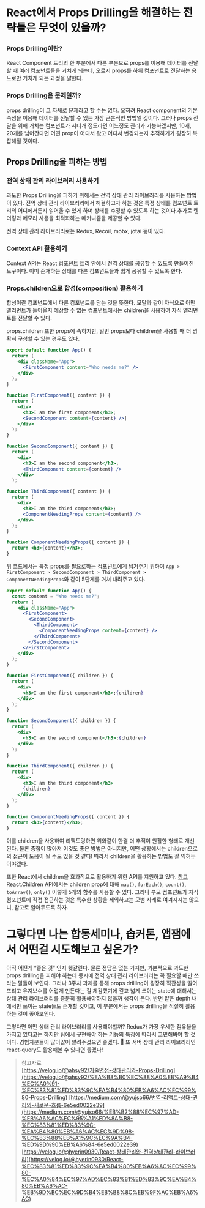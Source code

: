 # React에서 Props Drilling을 해결하는 전략들은 무엇이 있을까?

### Props Drilling이란?

React Component 트리의 한 부분에서 다른 부분으로 props를 이용해 데이터를 전달할 때 여러 컴포넌트들을 거치게 되는데, 오로지 props를 하위 컴포넌트로 전달하는 용도로만 거치게 되는 과정을 말한다.

### Props Drilling은 문제일까?

props drilling이 그 자체로 문제라고 할 수는 없다. 오히려 React component의 기본 속성을 이용해 데이터를 전달할 수 있는 가장 근본적인 방법일 것이다. 그러나 props 전달을 위해 거치는 컴포넌트가 서너개 정도라면 어느정도 관리가 가능하겠지만, 10개, 20개를 넘어간다면 어떤 prop이 어디서 왔고 어디서 변경되는지 추적하기가 굉장히 복잡해질 것이다.

## Props Drilling을 피하는 방법

### 전역 상태 관리 라이브러리 사용하기

과도한 Props Drilling을 피하기 위해서는 전역 상태 관리 라이브러리를 사용하는 방법이 있다. 전역 상태 관리 라이브러리에서 해결하고자 하는 것은 특정 상태를 컴포넌트 트리의 어디에서든지 읽어올 수 있게 하며 상태를 수정할 수 있도록 하는 것이다.추가로 렌더링과 메모리 사용을 최적화하는 메커니즘을 제공할 수 있다.

전역 상태 관리 라이브러리로는 Redux, Recoil, mobx, jotai 등이 있다.

### Context API 활용하기

Context API는 React 컴포넌트 트리 안에서 전역 상태를 공유할 수 있도록 만들어진 도구이다. 이미 존재하는 상태를 다른 컴포넌트들과 쉽게 공유할 수 있도록 한다.

### Props.children으로 합성(composition) 활용하기

합성이란 컴포넌트에서 다른 컴포넌트를 담는 것을 뜻한다. 모달과 같이 자식으로 어떤 엘리먼트가 들어올지 예상할 수 없는 컴포넌트에서는 children을 사용하여 자식 엘리먼트를 전달할 수 있다.

props.children 또한 props에 속하지만, 일반 props보다 children을 사용할 때 더 명확히 구성할 수 있는 경우도 있다.

```jsx
export default function App() {
  return (
    <div className="App">
      <FirstComponent content="Who needs me?" />
    </div>
  );
}

function FirstComponent({ content }) {
  return (
    <div>
      <h3>I am the first component</h3>;
      <SecondComponent content={content} />|
    </div>
  );
}

function SecondComponent({ content }) {
  return (
    <div>
      <h3>I am the second component</h3>;
      <ThirdComponent content={content} />
    </div>
  );

function ThirdComponent({ content }) {
  return (
    <div>
      <h3>I am the third component</h3>;
      <ComponentNeedingProps content={content} />
    </div>
  );
}

function ComponentNeedingProps({ content }) {
  return <h3>{content}</h3>;
}
```

위 코드에서는 특정 props를 필요로하는 컴포넌트에게 넘겨주기 위하여 `App > FirstComponent > SecondComponent > ThirdComponent > ComponentNeedingProps`와 같이 5단계를 거쳐 내려주고 있다.

```jsx
export default function App() {
  const content = "Who needs me?";
  return (
    <div className="App">
      <FirstComponent>
        <SecondComponent>
          <ThirdComponent>
            <ComponentNeedingProps content={content} />
          </ThirdComponent>
        </SecondComponent>
      </FirstComponent>
    </div>
  );
}

function FirstComponent({ children }) {
  return (
    <div>
      <h3>I am the first component</h3>;{children}
    </div>
  );
}

function SecondComponent({ children }) {
  return (
    <div>
      <h3>I am the second component</h3>;{children}
    </div>
  );
}

function ThirdComponent({ children }) {
  return (
    <div>
      <h3>I am the third component</h3>
      {children}
    </div>
  );
}

function ComponentNeedingProps({ content }) {
  return <h3>{content}</h3>;
}
```

이를 children을 사용하여 리팩토링하면 위와같이 한결 더 추적이 원활한 형태로 개선된다. 물론 중첩이 많아져 이것도 좋은 방법은 아니지만, 어떤 상황에서는 children으로의 접근이 도움이 될 수도 있을 것 같다! 따라서 children을 활용하는 방법도 잘 익혀두어야겠다.

또한 React에서 children을 효과적으로 활용하기 위한 API를 지원하고 있다. [참고](https://www.daleseo.com/react-children/)React.Children API에서는 children prop에 대해 `map()`, `forEach()`, `count()`, `toArray()`, `only()` 이렇게 5개의 함수를 사용할 수 있다. 그러나 부모 컴포넌트가 자식 컴포넌트에 직접 접근하는 것은 특수한 상황을 제외하고는 모범 사례로 여겨지지는 않으니, 참고로 알아두도록 하자.

# **그렇다면 나는 합동세미나, 솝커톤, 앱잼에서 어떤걸 시도해보고 싶은가?**

아직 어떤게 “좋은 것” 인지 헷갈린다. 물론 정답은 없는 거지만, 기본적으로 과도한 props drilling을 피해야 하는데 동시에 전역 상태 관리 라이브러리는 꼭 필요할 때만 쓰라는 말들이 보인다. 그러나 3주차 과제를 통해 props drilling이 굉장히 직관성을 떨어뜨리고 유지보수를 어렵게 만든다는 걸 체감했기에 깊고 넓게 쓰이는 state에 대해서는 상태 관리 라이브러리를 충분히 활용해야하지 않을까 생각이 든다. 반면 얕은 depth 내에서만 쓰이는 state들도 존재할 것이고, 이 부분에서는 props drilling을 적절히 활용하는 것이 좋아보인다.

그렇다면 어떤 상태 관리 라이브러리를 사용해야할까? Redux가 가장 우세한 점유율을 가지고 있다고는 하지만 팀에서 구현해야 하는 기능의 특징에 따라서 고민해봐야 할 것이다. 경험자분들이 많이많이 알려주셨으면 좋겠다. 🥺 또 서버 상태 관리 라이브러리인 react-query도 활용해볼 수 있다면 좋겠다!

> 참고자료  
> [https://velog.io/@ahsy92/기술면접-상태관리와-Props-Drilling](https://velog.io/@ahsy92/%EA%B8%B0%EC%88%A0%EB%A9%B4%EC%A0%91-%EC%83%81%ED%83%9C%EA%B4%80%EB%A6%AC%EC%99%80-Props-Drilling)
> [https://medium.com/@yujso66/번역-리액트-상태-관리의-새로운-흐름-6e5ed0022e39](https://medium.com/@yujso66/%EB%B2%88%EC%97%AD-%EB%A6%AC%EC%95%A1%ED%8A%B8-%EC%83%81%ED%83%9C-%EA%B4%80%EB%A6%AC%EC%9D%98-%EC%83%88%EB%A1%9C%EC%9A%B4-%ED%9D%90%EB%A6%84-6e5ed0022e39)
> [https://velog.io/@hyerin0930/React-상태관리와-전역상태관리-라이브러리](https://velog.io/@hyerin0930/React-%EC%83%81%ED%83%9C%EA%B4%80%EB%A6%AC%EC%99%80-%EC%A0%84%EC%97%AD%EC%83%81%ED%83%9C%EA%B4%80%EB%A6%AC-%EB%9D%BC%EC%9D%B4%EB%B8%8C%EB%9F%AC%EB%A6%AC)
